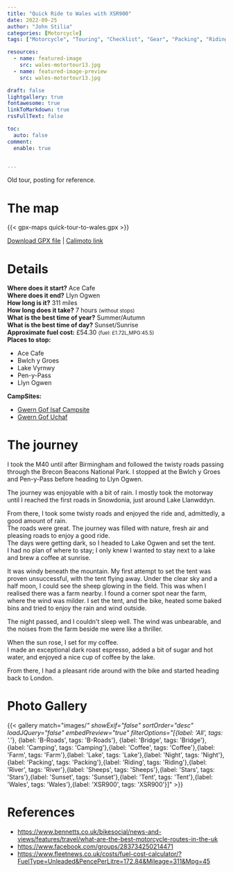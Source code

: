 ```yaml
---
title: "Quick Ride to Wales with XSR900"
date: 2022-09-25
author: "John Stilia"
categories: [Motorcycle]
tags: ["Motorcycle", "Touring", "Checklist", "Gear", "Packing", "Riding", "Tips", "Travel", "Trip"]

resources:
  - name: featured-image
    src: wales-motortour13.jpg
  - name: featured-image-preview
    src: wales-motortour13.jpg

draft: false
lightgallery: true
fontawesome: true
linkToMarkdown: true
rssFullText: false

toc:
  auto: false
comment:
  enable: true


---
```


<style>
img {
    box-shadow: inset 10px 10px 60px #fff;
    -moz-border-radius:25px;
    border-radius:10px;
}
</style>

Old tour, posting for reference.

<!--more-->

# The map

{{< gpx-maps quick-tour-to-wales.gpx >}}

<!-- add a download button for the gpx file-->
[Download GPX file](./quick-tour-to-wales.gpx) | [Calimoto link](https://calimoto.com/calimotour/wales-trip-with-xsr900-r-H5OaldnSgr)


# Details

**Where does it start?** Ace Cafe <br>
**Where does it end?** Llyn Ogwen <br>
**How long is it?** 311 miles <br>
**How long does it take?** 7 hours <small>(without stops)</small><br>
**What is the best time of year?** Summer/Autumn <br>
**What is the best time of day?** Sunset/Sunrise <br>
**Approximate fuel cost:**  £54.30 <small> (fuel: £1.72L,MPG:45.5)</small><br>
**Places to stop:** <br>
- Ace Cafe <br>
- Bwlch y Groes
- Lake Vyrnwy<br>
- Pen-y-Pass
- Llyn Ogwen <br>

**CampSites:**
- [ Gwern Gof Isaf Campsite ](https://gwerngofisaf.co.uk/)
- [ Gwern Gof Uchaf ](http://www.tryfanwales.co.uk/)

# The journey

I took the M40 until after Birmingham and followed the twisty roads passing through the Brecon Beacons National Park. I stopped at the Bwlch y Groes and Pen-y-Pass before heading to Llyn Ogwen.

The journey was enjoyable with a bit of rain. I mostly took the motorway until I reached the first roads in Snowdonia, just around Lake Llanwddyn.

From there, I took some twisty roads and enjoyed the ride and, admittedly, a good amount of rain.<br>
The roads were great. The journey was filled with nature, fresh air and pleasing roads to enjoy a good ride.<br>
The days were getting dark, so I headed to Lake Ogwen and set the tent.<br>
I had no plan of where to stay; I only knew I wanted to stay next to a lake and brew a coffee at sunrise.<br>

It was windy beneath the mountain. My first attempt to set the tent was proven unsuccessful, with the tent flying away. Under the clear sky and a half moon, I could see the sheep glowing in the field. This was when I realised there was a farm nearby. I found a corner spot near the farm, where the wind was milder. I set the tent, and the bike, heated some baked bins and tried to enjoy the rain and wind outside.

The night passed, and I couldn't sleep well. The wind was unbearable, and the noises from the farm beside me were like a thriller.

When the sun rose, I set for my coffee.<br>
I made an exceptional dark roast espresso, added a bit of sugar and hot water, and enjoyed a nice cup of coffee by the lake.

From there, I had a pleasant ride around with the bike and started heading back to London.




# Photo Gallery

{{< gallery match="images/*" showExif="false" sortOrder="desc" loadJQuery="false" embedPreview="true" filterOptions="[{label: 'All', tags: '.*'}, {label: 'B-Roads', tags: 'B-Roads'}, {label: 'Bridge', tags: 'Bridge'}, {label: 'Camping', tags: 'Camping'},{label: 'Coffee', tags: 'Coffee'},{label: 'Farm', tags: 'Farm'},{label: 'Lake', tags: 'Lake'},{label: 'Night', tags: 'Night'},{label: 'Packing', tags: 'Packing'},{label: 'Riding', tags: 'Riding'},{label: 'River', tags: 'River'},{label: 'Sheeps', tags: 'Sheeps'},{label: 'Stars', tags: 'Stars'},{label: 'Sunset', tags: 'Sunset'},{label: 'Tent', tags: 'Tent'},{label: 'Wales', tags: 'Wales'},{label: 'XSR900', tags: 'XSR900'}]" >}}



# References

- <https://www.bennetts.co.uk/bikesocial/news-and-views/features/travel/what-are-the-best-motorcycle-routes-in-the-uk>
- <https://www.facebook.com/groups/283734250214471>
- <https://www.fleetnews.co.uk/costs/fuel-cost-calculator/?FuelType=Unleaded&PencePerLitre=172.84&Mileage=311&Mpg=45>